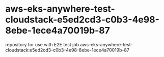 # aws-eks-anywhere-test-cloudstack-e5ed2cd3-c0b3-4e98-8ebe-1ece4a70019b-87
repository for use with E2E test job aws-eks-anywhere-test-cloudstack:e5ed2cd3-c0b3-4e98-8ebe-1ece4a70019b-87
